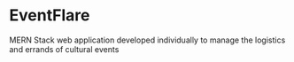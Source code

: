 # EventFlare
MERN Stack web application developed individually to manage the logistics and errands of cultural events
